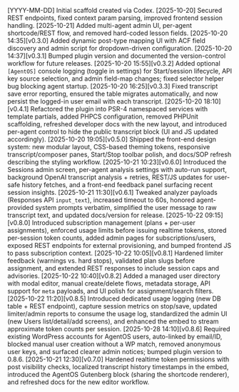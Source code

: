 [YYYY-MM-DD] Initial scaffold created via Codex.
[2025-10-20] Secured REST endpoints, fixed context param parsing, improved frontend session handling.
[2025-10-21] Added multi-agent admin UI, per-agent shortcode/REST flow, and removed hard-coded lesson fields.
[2025-10-20 14:35][v0.3.0] Added dynamic post-type mapping UI with ACF field discovery and admin script for dropdown-driven configuration.
[2025-10-20 14:37][v0.3.1] Bumped plugin version and documented the version-control workflow for future releases.
[2025-10-20 15:55][v0.3.2] Added optional `[AgentOS]` console logging (toggle in settings) for Start/session lifecycle, API key source selection, and admin field-map changes; fixed selector helper bug blocking agent startup.
[2025-10-20 16:25][v0.3.3] Fixed transcript save error reporting, ensured the table migrates automatically, and now persist the logged-in user email with each transcript.
[2025-10-20 18:10][v0.4.1] Refactored the plugin into PSR-4 namespaced services with template partials, added PHPCS configuration, removed PHPUnit scaffolding, refreshed developer docs with the new layout, and introduced per-agent control to hide the public transcript block (UI and JS updated accordingly).
[2025-10-20 19:05][v0.5.0] Shipped the front-end design system: new modular layout, CSS-based theming tokens, responsive transcript/composer panes, Start/Stop toolbar polish, and docs/SOP refresh describing the styling workflow.
[2025-10-21 10:23][v0.6.0] Introduced the Sessions admin screen, per-agent analysis settings with auto-run support, background OpenAI transcript analysis + retries, REST/JS updates for user-safe history fetches, and a front-end feedback panel surfacing recent session insights.
[2025-10-21 11:30][v0.6.1] Tweaked analyzer payloads (Responses API `input_text`), increased timeout to 60s, honored agent-provided system prompts verbatim, simplified the user message to raw transcript text, and updated docs/version for release.
[2025-10-22 09:15][v0.8.0] Introduced subscription management (plans + per-user assignments), enforced usage limits before issuing realtime tokens, stored per-session token counts, added admin pages for subscriptions/users, exposed REST endpoints for external provisioning, and bumped frontend JS to pass subscription context.
[2025-10-22 10:05][v0.8.1] Hardened limiter feedback (warnings vs. hard stops), validated plan slugs before assignment, and extended REST responses to include session caps and advisories.
[2025-10-22 10:40][v0.8.2] Added a managed user directory with modal editor, manual create/delete flows, metadata storage, API support for `meta` payloads, and UI polish for assignment/search filters.
[2025-10-22 11:20][v0.8.5] Introduced dedicated usage logging (new DB table + REST endpoint), capture session metrics on stop/save, updated limiter/admin reports to consume the usage log, standardized the admin UI (new Users list/detail/add screens), and enhanced the embed to stream approximate token counts per session.
[2025-10-28 14:10][v0.8.6] Required existing WordPress accounts for AgentOS users, auto-linked by email/ID, blocked manual user creation without a WP match, removed anonymous user keys, and surfaced clearer admin notices; bumped plugin version to 0.8.6.
[2025-10-21 12:30][v0.7.0] Hardened realtime token permissions with post visibility checks, localized transcript history timestamps in the embed, introduced the AgentOS Gutenberg block (sharing the shortcode renderer), and refreshed docs for the new editor workflow.
